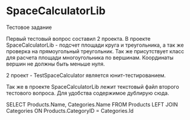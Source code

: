 # SpaceCalculatorLib
Тестовое задание

Первый тестовый вопрос составил 2 проекта. В проекте SpaceCalculatorLib - подсчет площади круга и треугольника, а так же проверка на прямоугольный треугольник.
Так же присутствует класс для расчета площади многоугольника по вершинам. Координаты вершин не должны быть меньше нуля.

2 проект - TestSpaceCalculator является юнит-тестированием. 

Так же в проекте SpaceCalculatorLib лежит текстовый файл второго тестового вопроса. Для удобства содержимое дублирую сюда. 

 SELECT Products.Name, Categories.Name 
 FROM Products 
 LEFT JOIN Categories ON Products.CategoryID = Categories.Id
